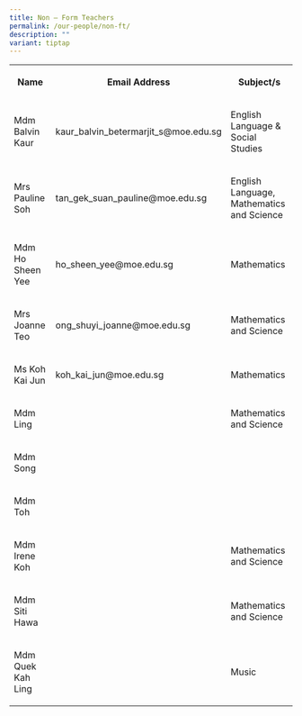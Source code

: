```yaml
---
title: Non – Form Teachers
permalink: /our-people/non-ft/
description: ""
variant: tiptap
---
```

<table style="minWidth: 75px">
<colgroup>
<col>
<col>
<col>
</colgroup>
<tbody>
<tr>
<th rowspan="1" colspan="1">
<p>Name</p>
</th>
<th rowspan="1" colspan="1">
<p>Email Address</p>
</th>
<th rowspan="1" colspan="1">
<p>Subject/s</p>
</th>
</tr>
<tr>
<td rowspan="1" colspan="1">
<p>Mdm Balvin Kaur</p>
</td>
<td rowspan="1" colspan="1">
<p>kaur_balvin_betermarjit_s@moe.edu.sg</p>
</td>
<td rowspan="1" colspan="1">
<p>English Language &amp; Social Studies</p>
</td>
</tr>
<tr>
<td rowspan="1" colspan="1">
<p>Mrs Pauline Soh</p>
</td>
<td rowspan="1" colspan="1">
<p>tan_gek_suan_pauline@moe.edu.sg</p>
</td>
<td rowspan="1" colspan="1">
<p>English Language, Mathematics and Science</p>
</td>
</tr>
<tr>
<td rowspan="1" colspan="1">
<p>Mdm Ho Sheen Yee</p>
</td>
<td rowspan="1" colspan="1">
<p>ho_sheen_yee@moe.edu.sg</p>
</td>
<td rowspan="1" colspan="1">
<p>Mathematics</p>
</td>
</tr>
<tr>
<td rowspan="1" colspan="1">
<p>Mrs Joanne Teo</p>
</td>
<td rowspan="1" colspan="1">
<p>ong_shuyi_joanne@moe.edu.sg</p>
</td>
<td rowspan="1" colspan="1">
<p>Mathematics and Science</p>
</td>
</tr>
<tr>
<td rowspan="1" colspan="1">
<p>Ms Koh Kai Jun</p>
</td>
<td rowspan="1" colspan="1">
<p>koh_kai_jun@moe.edu.sg</p>
</td>
<td rowspan="1" colspan="1">
<p>Mathematics</p>
</td>
</tr>
<tr>
<td rowspan="1" colspan="1">
<p>Mdm Ling</p>
</td>
<td rowspan="1" colspan="1">
<p></p>
</td>
<td rowspan="1" colspan="1">
<p>Mathematics and Science</p>
</td>
</tr>
<tr>
<td rowspan="1" colspan="1">
<p>Mdm Song</p>
</td>
<td rowspan="1" colspan="1">
<p></p>
</td>
<td rowspan="1" colspan="1">
<p></p>
</td>
</tr>
<tr>
<td rowspan="1" colspan="1">
<p>Mdm Toh</p>
</td>
<td rowspan="1" colspan="1">
<p></p>
</td>
<td rowspan="1" colspan="1">
<p></p>
</td>
</tr>
<tr>
<td rowspan="1" colspan="1">
<p>Mdm Irene Koh</p>
</td>
<td rowspan="1" colspan="1">
<p></p>
</td>
<td rowspan="1" colspan="1">
<p>Mathematics and Science</p>
</td>
</tr>
<tr>
<td rowspan="1" colspan="1">
<p>Mdm Siti Hawa</p>
</td>
<td rowspan="1" colspan="1">
<p></p>
</td>
<td rowspan="1" colspan="1">
<p>Mathematics and Science</p>
</td>
</tr>
<tr>
<td rowspan="1" colspan="1">
<p>Mdm Quek Kah Ling</p>
</td>
<td rowspan="1" colspan="1">
<p></p>
</td>
<td rowspan="1" colspan="1">
<p>Music</p>
</td>
</tr>
</tbody>
</table>
<p></p>